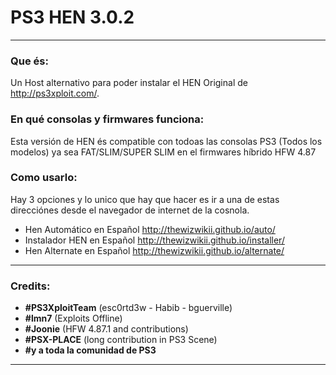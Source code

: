 # PS3 HEN 3.0.2
---

### Que és:

Un Host alternativo para poder instalar el HEN Original de http://ps3xploit.com/.

### En qué consolas y firmwares funciona:

Esta versión de HEN és compatible con todoas las consolas PS3 (Todos los modelos) ya sea FAT/SLIM/SUPER SLIM en el firmwares híbrido HFW 4.87

### Como usarlo:

Hay 3 opciones y lo unico que hay que hacer es ir a una de estas direcciónes desde el navegador de internet de la cosnola.

- Hen Automático en Español http://thewizwikii.github.io/auto/
- Instalador HEN en Español http://thewizwikii.github.io/installer/ 
- Hen Alternate en Español http://thewizwikii.github.io/alternate/

---

### Credits:

- **#PS3XploitTeam** (esc0rtd3w - Habib - bguerville)
- **#lmn7** (Exploits Offline)
- **#Joonie** (HFW 4.87.1 and contributions)
- **#PSX-PLACE** (long contribution in PS3 Scene)
- **#y a toda la comunidad de PS3**

---
